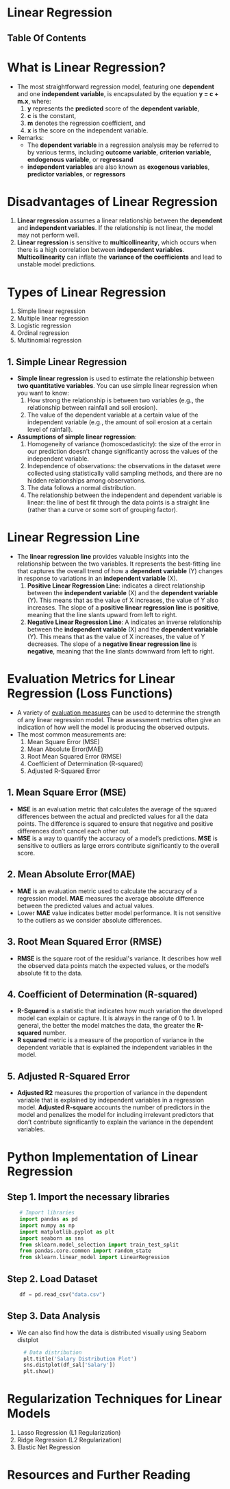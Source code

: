 # Linear Regression

## Table Of Contents

# What is Linear Regression?

- The most straightforward regression model, featuring one **dependent** and one **independent variable**, is encapsulated by the equation **y = c + m.x**, where:
  1. **y** represents the **predicted** score of the **dependent variable**,
  2. **c** is the constant,
  3. **m** denotes the regression coefficient, and
  4. **x** is the score on the independent variable.
- Remarks:
  - The **dependent variable** in a regression analysis may be referred to by various terms, including **outcome variable**, **criterion variable**, **endogenous variable**, or **regressand**
  - **independent variables** are also known as **exogenous variables**, **predictor variables**, or **regressors**

# Disadvantages of Linear Regression

1. **Linear regression** assumes a linear relationship between the **dependent** and **independent variables**. If the relationship is not linear, the model may not perform well.
2. **Linear regression** is sensitive to **multicollinearity**, which occurs when there is a high correlation between **independent variables**. **Multicollinearity** can inflate the **variance of the coefficients** and lead to unstable model predictions.

# Types of Linear Regression

1. Simple linear regression
2. Multiple linear regression
3. Logistic regression
4. Ordinal regression
5. Multinomial regression

## 1. Simple Linear Regression

- **Simple linear regression** is used to estimate the relationship between **two quantitative variables**. You can use simple linear regression when you want to know:
  1. How strong the relationship is between two variables (e.g., the relationship between rainfall and soil erosion).
  2. The value of the dependent variable at a certain value of the independent variable (e.g., the amount of soil erosion at a certain level of rainfall).
- **Assumptions of simple linear regression**:
  1. Homogeneity of variance (homoscedasticity): the size of the error in our prediction doesn’t change significantly across the values of the independent variable.
  2. Independence of observations: the observations in the dataset were collected using statistically valid sampling methods, and there are no hidden relationships among observations.
  3. The data follows a normal distribution.
  4. The relationship between the independent and dependent variable is linear: the line of best fit through the data points is a straight line (rather than a curve or some sort of grouping factor).

# Linear Regression Line

- The **linear regression line** provides valuable insights into the relationship between the two variables. It represents the best-fitting line that captures the overall trend of how a **dependent variable** (Y) changes in response to variations in an **independent variable** (X).
  1. **Positive Linear Regression Line**: indicates a direct relationship between the **independent variable** (X) and the **dependent variable** (Y). This means that as the value of X increases, the value of Y also increases. The slope of a **positive linear regression line** is **positive**, meaning that the line slants upward from left to right.
  2. **Negative Linear Regression Line**: A indicates an inverse relationship between the **independent variable** (X) and the **dependent variable** (Y). This means that as the value of X increases, the value of Y decreases. The slope of a **negative linear regression line** is **negative**, meaning that the line slants downward from left to right.

# Evaluation Metrics for Linear Regression (Loss Functions)

- A variety of [evaluation measures]() can be used to determine the strength of any linear regression model. These assessment metrics often give an indication of how well the model is producing the observed outputs.
- The most common measurements are:
  1. Mean Square Error (MSE)
  2. Mean Absolute Error(MAE)
  3. Root Mean Squared Error (RMSE)
  4. Coefficient of Determination (R-squared)
  5. Adjusted R-Squared Error

## 1. Mean Square Error (MSE)

- **MSE** is an evaluation metric that calculates the average of the squared differences between the actual and predicted values for all the data points. The difference is squared to ensure that negative and positive differences don’t cancel each other out.
- **MSE** is a way to quantify the accuracy of a model’s predictions. **MSE** is sensitive to outliers as large errors contribute significantly to the overall score.

## 2. Mean Absolute Error(MAE)

- **MAE** is an evaluation metric used to calculate the accuracy of a regression model. **MAE** measures the average absolute difference between the predicted values and actual values.
- Lower **MAE** value indicates better model performance. It is not sensitive to the outliers as we consider absolute differences.

## 3. Root Mean Squared Error (RMSE)

- **RMSE** is the square root of the residual's variance. It describes how well the observed data points match the expected values, or the model’s absolute fit to the data.

## 4. Coefficient of Determination (R-squared)

- **R-Squared** is a statistic that indicates how much variation the developed model can explain or capture. It is always in the range of 0 to 1. In general, the better the model matches the data, the greater the **R-squared** number.
- **R squared** metric is a measure of the proportion of variance in the dependent variable that is explained the independent variables in the model.

## 5. Adjusted R-Squared Error

- **Adjusted R2** measures the proportion of variance in the dependent variable that is explained by independent variables in a regression model. **Adjusted R-square** accounts the number of predictors in the model and penalizes the model for including irrelevant predictors that don’t contribute significantly to explain the variance in the dependent variables.

# Python Implementation of Linear Regression

## Step 1. Import the necessary libraries

```py
    # Import libraries
    import pandas as pd
    import numpy as np
    import matplotlib.pyplot as plt
    import seaborn as sns
    from sklearn.model_selection import train_test_split
    from pandas.core.common import random_state
    from sklearn.linear_model import LinearRegression
```

## Step 2. Load Dataset

```py
    df = pd.read_csv("data.csv")
```

## Step 3. Data Analysis

- We can also find how the data is distributed visually using Seaborn distplot
  ```py
    # Data distribution
    plt.title('Salary Distribution Plot')
    sns.distplot(df_sal['Salary'])
    plt.show()
  ```

# Regularization Techniques for Linear Models

1. Lasso Regression (L1 Regularization)
2. Ridge Regression (L2 Regularization)
3. Elastic Net Regression

# Resources and Further Reading
